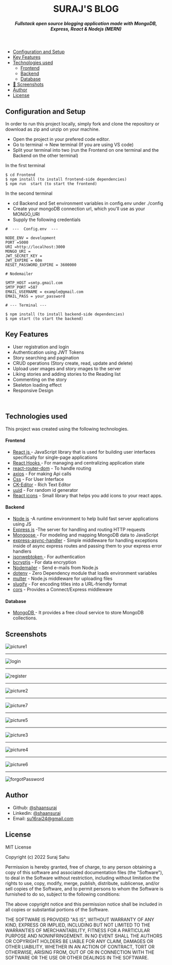 <H1 align ="center" > SURAJ'S BLOG  </h1>
<h5  align ="center"> 
Fullstack open source blogging application made with MongoDB, Express, React & Nodejs (MERN) </h5>
<br/>

  * [Configuration and Setup](#configuration-and-setup)
  * [Key Features](#key-features)
  * [Technologies used](#technologies-used)
      - [Frontend](#frontend)
      - [Backend](#backend)
      - [Database](#database)
  * [📸 Screenshots](#screenshots)
  * [Author](#author)
  * [License](#license)



## Configuration and Setup

In order to run this project locally, simply fork and clone the repository or download as zip and unzip on your machine.

- Open the project in your prefered code editor.
- Go to terminal -> New terminal (If you are using VS code)
- Split your terminal into two (run the Frontend on one terminal and the Backend on the other terminal)

In the first terminal

```
$ cd Frontend
$ npm install (to install frontend-side dependencies)
$ npm run  start (to start the frontend)
```

In the second terminal

- cd Backend and Set environment variables in config.env under ./config
- Create your mongoDB connection url, which you'll use as your MONGO_URI
- Supply the following credentials

```
#  ---  Config.env  ---

NODE_ENV = development
PORT =5000
URI =http://localhost:3000
MONGO_URI =
JWT_SECRET_KEY =
JWT_EXPIRE = 60m
RESET_PASSWORD_EXPIRE = 3600000 

# Nodemailer

SMTP_HOST =smtp.gmail.com
SMTP_PORT =587
EMAIL_USERNAME = example@gmail.com
EMAIL_PASS = your_password
```


```
# --- Terminal ---

$ npm install (to install backend-side dependencies)
$ npm start (to start the backend)
```


##  Key Features

- User registration and login
- Authentication using JWT Tokens
- Story searching  and pagination 
- CRUD operations (Story create, read, update and delete)
- Upload user ımages and story ımages  to the server
- Liking  stories and adding stories  to the Reading list
- Commenting  on the story
- Skeleton loading effect
- Responsive Design

<br/>

##  Technologies used

This project was created using the following technologies.

####  Frontend 

- [React js ](https://www.npmjs.com/package/react) - JavaScript library that is used for building user interfaces specifically for single-page applications
- [React Hooks  ](https://reactjs.org/docs/hooks-intro.html) - For managing and centralizing application state
- [react-router-dom](https://www.npmjs.com/package/react-router-dom) - To handle routing
- [axios](https://www.npmjs.com/package/axios) - For making Api calls
- [Css](https://developer.mozilla.org/en-US/docs/Web/CSS) - For User Interface
- [CK-Editor](https://ckeditor.com/docs/ckeditor5/latest/builds/guides/integration/frameworks/react.html) - Rich Text Editor 
- [uuid](https://www.npmjs.com/package/uuid) - For random id generator
- [React icons](https://react-icons.github.io/react-icons/) -
 Small library that helps you add icons  to your react apps.


####  Backend 


- [Node js](https://nodejs.org/en/) -A runtime environment to help build fast server applications using JS
- [Express js](https://www.npmjs.com/package/express) -The server for handling and routing HTTP requests
- [Mongoose  ](https://reactjs.org/docs/hooks-intro.html) - For modeling and mapping MongoDB data to JavaScript
- [express-async-handler](https://react-icons.github.io/react-icons/) - Simple middleware for handling exceptions inside of async express routes and passing them to your express error handlers 
- [jsonwebtoken  ](https://reactjs.org/docs/hooks-intro.html) - For authentication
- [bcryptjs](https://www.npmjs.com/package/react-router-dom) - For data encryption
- [Nodemailer](https://www.npmjs.com/package/axios) - Send e-mails from Node.js
- [dotenv](https://developer.mozilla.org/en-US/docs/Web/CSS) - Zero Dependency module that loads environment variables
- [multer](https://ckeditor.com/docs/ckeditor5/latest/builds/guides/integration/frameworks/react.html) - Node.js middleware for uploading files 
- [slugify](https://www.npmjs.com/package/uuid) - For encoding titles into a URL-friendly format
- [cors](https://www.npmjs.com/package/uuid) - Provides a Connect/Express middleware


####  Database 

 - [MongoDB ](https://www.npmjs.com/package/uuid) - It provides a free cloud service to store MongoDB collections.
 


 ##  Screenshots 
 


![picture1](https://user-images.githubusercontent.com/72153125/157872654-6a7b1a45-bf7d-4bdb-b69a-fcb10591e052.png)
---- -

![login](https://user-images.githubusercontent.com/72153125/157872607-e96550d9-3003-4235-bae0-abf94df2467a.png)
--- - 
![register](https://user-images.githubusercontent.com/72153125/157872629-f05248b1-46ca-4b56-8b8e-990f097a696d.png)
--- - 
![picture2](https://user-images.githubusercontent.com/72153125/157872962-082f9454-bc62-419e-9fbb-8e5e679ef420.png)
--- - 
![picture7](https://user-images.githubusercontent.com/72153125/157872738-8d58c03a-d9ae-44ed-a01e-654390c8ef57.png)
--- - 
![picture5](https://user-images.githubusercontent.com/72153125/157872730-f7bfbc8a-47aa-4170-b0a6-19fd376e5077.png)
--- - 
![picture3](https://user-images.githubusercontent.com/72153125/157872690-5006e20e-c3d5-4bda-b624-1351b66f1c3b.png)
--- - 
![picture4](https://user-images.githubusercontent.com/72153125/157872702-1dfcdeae-70fa-4a54-a943-735ca954fca6.png)

--- - 
![picture6](https://user-images.githubusercontent.com/72153125/157872733-e558f6fe-3478-434e-8546-b84568bcfc44.png)
--- - 
![forgotPassword](https://user-images.githubusercontent.com/72153125/157872587-c3c3a7a0-dafe-4257-bbd4-19ac9f53b1ea.png)


## Author

- Github: [@shaansuraj](https://github.com/shaansuraj)
- Linkedin: [@shaansuraj](https://www.linkedin.com/in/shaansuraj/)
- Email: [su16raj24@gmail.com](mailto:su16raj24@gmail.com)

## License

MIT License

Copyright (c) 2022 Suraj Sahu

Permission is hereby granted, free of charge, to any person obtaining a copy
of this software and associated documentation files (the "Software"), to deal
in the Software without restriction, including without limitation the rights
to use, copy, modify, merge, publish, distribute, sublicense, and/or sell
copies of the Software, and to permit persons to whom the Software is
furnished to do so, subject to the following conditions:

The above copyright notice and this permission notice shall be included in all
copies or substantial portions of the Software.

THE SOFTWARE IS PROVIDED "AS IS", WITHOUT WARRANTY OF ANY KIND, EXPRESS OR
IMPLIED, INCLUDING BUT NOT LIMITED TO THE WARRANTIES OF MERCHANTABILITY,
FITNESS FOR A PARTICULAR PURPOSE AND NONINFRINGEMENT. IN NO EVENT SHALL THE
AUTHORS OR COPYRIGHT HOLDERS BE LIABLE FOR ANY CLAIM, DAMAGES OR OTHER
LIABILITY, WHETHER IN AN ACTION OF CONTRACT, TORT OR OTHERWISE, ARISING FROM,
OUT OF OR IN CONNECTION WITH THE SOFTWARE OR THE USE OR OTHER DEALINGS IN THE
SOFTWARE.
